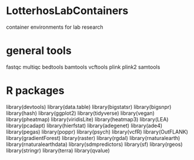 # LotterhosLabContainers
container environments for lab research

# general tools
fastqc
multiqc
bedtools
bamtools
vcftools
plink
plink2
samtools

# R packages
library(devtools)
library(data.table)
library(bigstatsr)
library(bigsnpr)
library(hash)
library(ggplot2)
library(tidyverse)
library(vegan)
library(pheatmap)
library(viridisLite)
library(heatmap3)
library(LEA)
library(pcadapt)
library(hierfstat)
library(adegenet)
library(ade4)
library(pegas)
library(poppr)
library(psych)
library(vcfR)
library(OutFLANK)
library(gradientForest)
library(raster)
library(rgdal)
library(rnaturalearth)
library(rnaturalearthdata)
library(sdmpredictors)
library(sf)
library(rgeos)
library(stringr)
library(terra)
library(qvalue)

